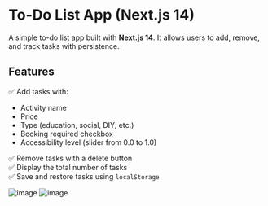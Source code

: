 # To-Do List App (Next.js 14)

A simple to-do list app built with **Next.js 14**. It allows users to add, remove, and track tasks with persistence.

## Features
✅ Add tasks with:
   - Activity name
   - Price
   - Type (education, social, DIY, etc.)
   - Booking required checkbox
   - Accessibility level (slider from 0.0 to 1.0)
   
✅ Remove tasks with a delete button  
✅ Display the total number of tasks  
✅ Save and restore tasks using `localStorage`  

![image](https://github.com/user-attachments/assets/3589ffe4-db61-4372-8fdd-9314d342be1c)
![image](https://github.com/user-attachments/assets/44257992-0664-4994-ba6d-70a044ef998f)
